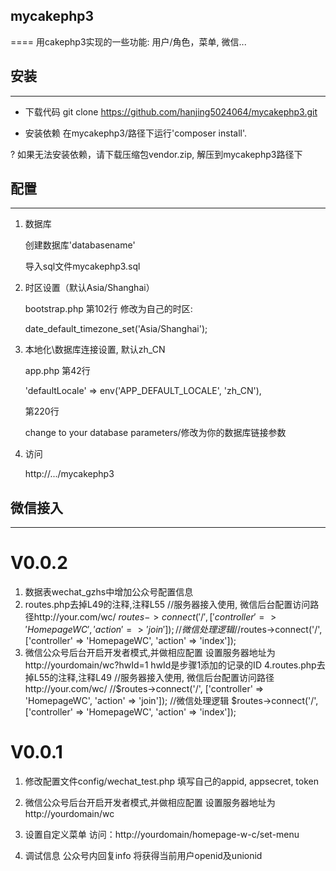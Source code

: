 ## mycakephp3
====
用cakephp3实现的一些功能: 用户/角色，菜单, 微信...

## 安装
----
- 下载代码
   git clone https://github.com/hanjing5024064/mycakephp3.git
  
- 安装依赖
   在mycakephp3/路径下运行'composer install'.

? 如果无法安装依赖，请下载压缩包vendor.zip, 解压到mycakephp3路径下
 
## 配置
---
1. 数据库

   创建数据库'databasename'
 
   导入sql文件mycakephp3.sql

2. 时区设置（默认Asia/Shanghai）

   bootstrap.php 第102行 修改为自己的时区:
   
   date_default_timezone_set('Asia/Shanghai');

3. 本地化\数据库连接设置, 默认zh_CN

   app.php 第42行
   
   'defaultLocale' => env('APP_DEFAULT_LOCALE', 'zh_CN'),

   第220行

   change to your database parameters/修改为你的数据库链接参数

4. 访问

   http://.../mycakephp3

## 微信接入
----
# V0.0.2
1. 数据表wechat_gzhs中增加公众号配置信息
2. routes.php去掉L49的注释,注释L55
   //服务器接入使用, 微信后台配置访问路径http://your.com/wc/
   $routes->connect('/', ['controller' => 'HomepageWC', 'action' => 'join']);
   //微信处理逻辑
   //$routes->connect('/', ['controller' => 'HomepageWC', 'action' => 'index']);
3. 微信公众号后台开启开发者模式,并做相应配置
   设置服务器地址为http://yourdomain/wc?hwId=1
   hwId是步骤1添加的记录的ID
4.routes.php去掉L55的注释,注释L49
   //服务器接入使用, 微信后台配置访问路径http://your.com/wc/
   //$routes->connect('/', ['controller' => 'HomepageWC', 'action' => 'join']);
   //微信处理逻辑
   $routes->connect('/', ['controller' => 'HomepageWC', 'action' => 'index']);

# V0.0.1
1. 修改配置文件config/wechat_test.php
    填写自己的appid, appsecret, token
2. 微信公众号后台开启开发者模式,并做相应配置
    设置服务器地址为http://yourdomain/wc
3. 设置自定义菜单
    访问：http://yourdomain/homepage-w-c/set-menu

4. 调试信息
    公众号内回复info
    将获得当前用户openid及unionid
